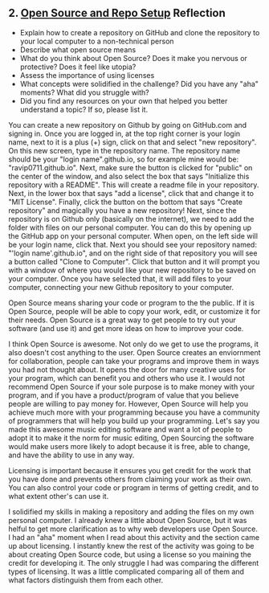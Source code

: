 ## 2. [Open Source and Repo Setup](2_set_up_repo/readme.md) Reflection

* Explain how to create a repository on GitHub and clone the repository to your local computer to a non-technical person
* Describe what open source means
* What do you think about Open Source? Does it make you nervous or protective? Does it feel like utopia?
* Assess the importance of using licenses
* What concepts were solidified in the challenge? Did you have any "aha" moments? What did you struggle with?
* Did you find any resources on your own that helped you better understand a topic? If so, please list it.

You can create a new repository on Github by going on GitHub.com and signing in. Once you are logged in, at the top right corner is your login name, next to it is a plus (+) sign, click on that and select "new repository". On this new screen, type in the repository name. The repository name should be your "login name".github.io, so for example mine would be: "ravip0711.github.io". Next, make sure the button is clicked for "public" on the center of the window, and also select the box that says "Initialize this repository with a README". This will create a readme file in your repository. Next, in the lower box that says "add a license", click that and change it to "MIT License". Finally, click the button on the bottom that says "Create repository" and magically you have a new repository! Next, since the repository is on Github only (basically on the internet), we need to add the folder with files on our personal computer. You can do this by opening up the GitHub app on your personal computer. When open, on the left side will be your login name, click that. Next you should see your repository named: "'login name'.github.io", and on the right side of that repository you will see a button called "Clone to Computer". Click that button and it will prompt you with a window of where you would like your new repository to be saved on your computer. Once you have selected that, it will add files to your computer, connecting your new Github repository to your computer.

Open Source means sharing your code or program to the the public. If it is Open Source, people will be able to copy your work, edit, or customize it for their needs. Open Source is a great way to get people to try out your software (and use it) and get more ideas on how to improve your code.


I think Open Source is awesome. Not only do we get to use the programs, it also doesn't cost anything to the user. Open Source creates an enviornment for collaboration, people can take your programs and improve them in ways you had not thought about. It opens the door for many creative uses for your program, which can benefit you and others who use it. I would not recommend Open Source if your sole purpose is to make money with your program, and if you have a product/program of value that you believe people are willing to pay money for. However, Open Source will help you achieve much more with your programming because you have a community of programmers that will help you build up your programming. Let's say you made this awesome music editing software and want a lot of people to adopt it to make it the norm for music editing, Open Sourcing the software would make users more likely to adopt because it is free, able to change, and have the ability to use in any way.


Licensing is important because it ensures you get credit for the work that you have done and prevents others from claiming your work as their own. You can also control your code or program in terms of getting credit, and to what extent other's can use it.

I solidified my skills in making a repository and adding the files on my own personal computer. I already knew a little about Open Source, but it was helful to get more clarification as to why web developers use Open Source. I had an "aha" moment when I read about this activity and the section came up about licensing. I instantly knew the rest of the activity was going to be about creating Open Source code, but using a license so you maining the credit for developing it. The only struggle I had was comparing the different types of licensing. It was a little complicated comparing all of them and what factors distinguish them from each other.

